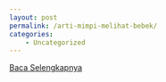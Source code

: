 ```yaml
---
layout: post
permalink: /arti-mimpi-melihat-bebek/
categories:
    - Uncategorized
---
```


[Baca Selengkapnya](/04)